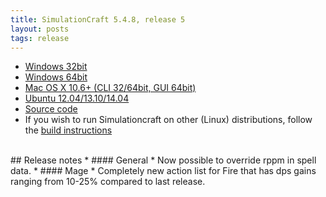 ```yaml
---
title: SimulationCraft 5.4.8, release 5
layout: posts
tags: release
---
```

* [Windows 32bit](http://downloads.simulationcraft.org/simc-548-5-win32.zip)
* [Windows 64bit](http://downloads.simulationcraft.org/simc-548-5-win64.zip)
* [Mac OS X 10.6+ (CLI 32/64bit, GUI 64bit)](http://downloads.simulationcraft.org/simc-548-5-osx-x86.dmg)
* [Ubuntu 12.04/13.10/14.04](https://launchpad.net/~simulationcraft/+archive/simulationcraft)
* [Source code](http://downloads.simulationcraft.org/simc-548-5-source.zip)
* If you wish to run Simulationcraft on other (Linux) distributions, follow the [build instructions](http://code.google.com/p/simulationcraft/wiki/HowToBuild)
<br>
## Release notes
* #### General
    * Now possible to override rppm in spell data.
* #### Mage
    * Completely new action list for Fire that has dps gains ranging from 10-25% compared to last release.

